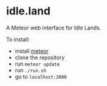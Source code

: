 idle.land
=========

A Meteor web interface for Idle Lands.

To install: 
* install [meteor](http://docs.meteor.com/)
* clone the repository
* run `meteor update`
* run `./run.sh`
* go to `localhost:3000`
